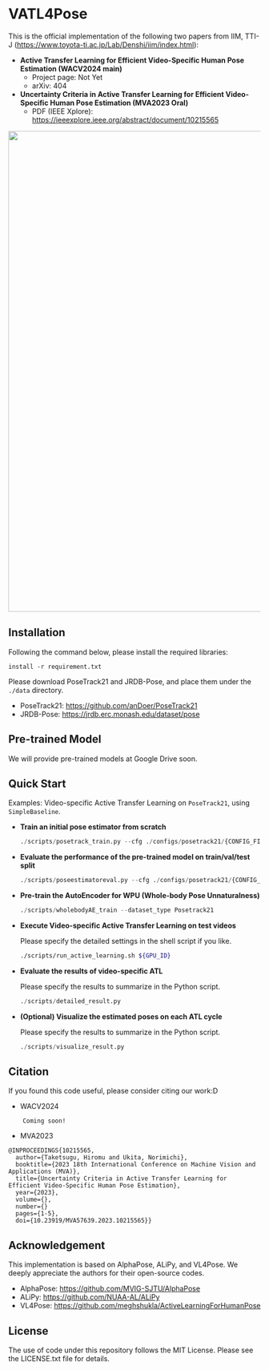# VATL4Pose
This is the official implementation of the following two papers from IIM, TTI-J (https://www.toyota-ti.ac.jp/Lab/Denshi/iim/index.html):
- **Active Transfer Learning for Efficient Video-Specific Human Pose Estimation (WACV2024 main)**
    - Project page: Not Yet
    - arXiv: 404
- **Uncertainty Criteria in Active Transfer Learning for Efficient Video-Specific Human Pose Estimation (MVA2023 Oral)**
    - PDF (IEEE Xplore): https://ieeexplore.ieee.org/abstract/document/10215565

<div align="center">
    <img src=".github/overview.png", width="960">
</div>

## Installation
Following the command below, please install the required libraries:
```pip
install -r requirement.txt
```

Please download PoseTrack21 and JRDB-Pose, and place them under the `./data` directory.
- PoseTrack21: https://github.com/anDoer/PoseTrack21
- JRDB-Pose: https://jrdb.erc.monash.edu/dataset/pose

## Pre-trained Model
We will provide pre-trained models at Google Drive soon.

## Quick Start
Examples: Video-specific Active Transfer Learning on `PoseTrack21`, using `SimpleBaseline`.

- **Train an initial pose estimator from scratch**
    ``` python
    ./scripts/posetrack_train.py --cfg ./configs/posetrack21/{CONFIG_FILE} --exp-id {EXP_ID}
    ```
- **Evaluate the performance of the pre-trained model on train/val/test split**
    ``` python
    ./scripts/poseestimatoreval.py --cfg ./configs/posetrack21/{CONFIG_FILE} --exp-id {EXP_ID}
    ```
- **Pre-train the AutoEncoder for WPU (Whole-body Pose Unnaturalness)**
    ``` python
    ./scripts/wholebodyAE_train --dataset_type Posetrack21
    ```
- **Execute Video-specific Active Transfer Learning on test videos**

    Please specify the detailed settings in the shell script if you like.
    ``` bash
    ./scripts/run_active_learning.sh ${GPU_ID}
    ```
- **Evaluate the results of video-specific ATL**

    Please specify the results to summarize in the Python script.
    ``` python
    ./scripts/detailed_result.py
    ```
- **(Optional) Visualize the estimated poses on each ATL cycle**

    Please specify the results to summarize in the Python script.
    ``` python
    ./scripts/visualize_result.py
    ```
## Citation
If you found this code useful, please consider citing our work:D
- WACV2024
```
    Coming soon!
```
- MVA2023
```
@INPROCEEDINGS{10215565,
  author={Taketsugu, Hiromu and Ukita, Norimichi},
  booktitle={2023 18th International Conference on Machine Vision and Applications (MVA)}, 
  title={Uncertainty Criteria in Active Transfer Learning for Efficient Video-Specific Human Pose Estimation}, 
  year={2023},
  volume={},
  number={}
  pages={1-5},
  doi={10.23919/MVA57639.2023.10215565}}
```

## Acknowledgement
This implementation is based on AlphaPose, ALiPy, and VL4Pose.
We deeply appreciate the authors for their open-source codes.
- AlphaPose: https://github.com/MVIG-SJTU/AlphaPose
- ALiPy: https://github.com/NUAA-AL/ALiPy
- VL4Pose: https://github.com/meghshukla/ActiveLearningForHumanPose

## License
The use of code under this repository follows the MIT License. Please see the LICENSE.txt file for details.
